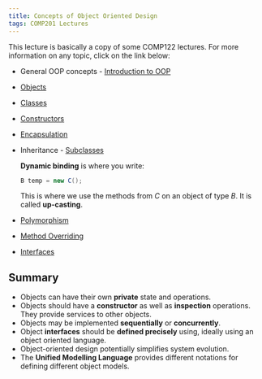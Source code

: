 ```yaml
---
title: Concepts of Object Oriented Design
tags: COMP201 Lectures
---
```

This lecture is basically a copy of some COMP122 lectures. For more information on any topic, click on the link below:

* General OOP concepts - [Introduction to OOP]({{site.baseurl}}/comp122/seminars/2021/02/10/1.html#introduction-to-oop)
* [Objects]({{site.baseurl}}/comp122/lectures/2021/03/02/1.html)
* [Classes]({{site.baseurl}}/comp122/lectures/2021/03/02/2.html)
* [Constructors]({{site.baseurl}}/comp122/lectures/2021/03/02/3.html)
* [Encapsulation]({{site.baseurl}}/comp122/lectures/2021/03/02/4.html)
* Inheritance - [Subclasses]({{site.baseurl}}/comp122/lectures/2021/03/08/1.html)
	
	**Dynamic binding** is where you write:
	
	```java
	B temp = new C();
	```
	
	This is where we use the methods from $C$ on an object of type $B$. It is called **up-casting**.
* [Polymorphism]({{site.baseurl}}/comp122/lectures/2021/03/08/3.html)
* [Method Overriding]({{site.baseurl}}/comp122/lectures/2021/03/08/2.html)
* [Interfaces]({{site.baseurl}}/comp122/lectures/2021/03/15/2.html)


## Summary

* Objects can have their own **private** state and operations.
* Objects should have a **constructor** as well as
**inspection** operations. They provide services to
other objects.
* Objects may be implemented **sequentially** or
**concurrently**.
* Object **interfaces** should be **defined precisely**
using, ideally using an object oriented language.
* Object-oriented design potentially simplifies
system evolution.
* The **Unified Modelling Language** provides
different notations for defining different object
models.